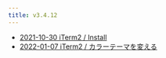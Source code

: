 ```yaml
---
title: v3.4.12
---
```



- [2021-10-30 iTerm2 / Install](./../../../../../d/2021/10/30/iTerm2_をインストールする.md)
- [2022-01-07 iTerm2 / カラーテーマを変える](./../../../../../d/2022/01/07/iTerm2_のカラーテーマを変える.md)




